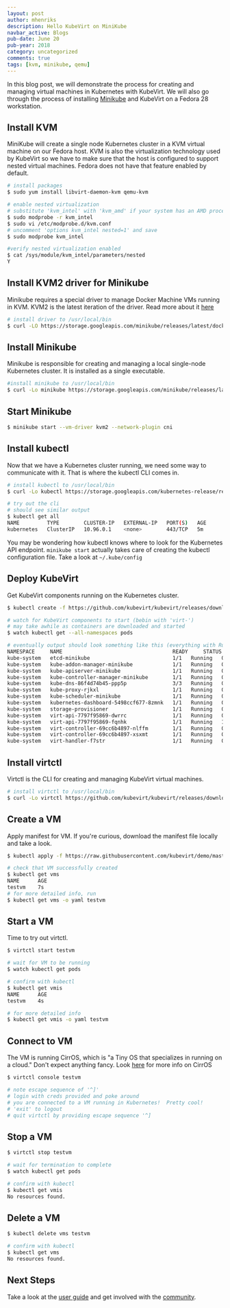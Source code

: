```yaml
---
layout: post
author: mhenriks
description: Hello KubeVirt on MiniKube
navbar_active: Blogs
pub-date: June 20
pub-year: 2018
category: uncategorized
comments: true
tags: [kvm, minikube, qemu]
---
```


In this blog post, we will demonstrate the process for creating and managing virtual machines in Kubernetes with KubeVirt. We will also go through the process of installing [Minikube](https://kubernetes.io/docs/setup/minikube/) and KubeVirt on a Fedora 28 workstation.

<!-- more -->

## Install KVM

MiniKube will create a single node Kubernetes cluster in a KVM virtual machine on our Fedora host. KVM is also the virtualization technology used by KubeVirt so we have to make sure that the host is configured to support nested virtual machines. Fedora does not have that feature enabled by default.

```bash
# install packages
$ sudo yum install libvirt-daemon-kvm qemu-kvm

# enable nested virtualization
# substitute 'kvm_intel' with 'kvm_amd' if your system has an AMD processor
$ sudo modprobe -r kvm_intel
$ sudo vi /etc/modprobe.d/kvm.conf
# uncomment 'options kvm_intel nested=1' and save
$ sudo modprobe kvm_intel

#verify nested virtualization enabled
$ cat /sys/module/kvm_intel/parameters/nested
Y
```

## Install KVM2 driver for Minikube

Minikube requires a special driver to manage Docker Machine VMs running in KVM. KVM2 is the latest iteration of the driver. Read more about it [here](https://minikube.sigs.k8s.io/docs/drivers/kvm2/)

```bash
# install driver to /usr/local/bin
$ curl -LO https://storage.googleapis.com/minikube/releases/latest/docker-machine-driver-kvm2 && chmod +x docker-machine-driver-kvm2 && sudo mv docker-machine-driver-kvm2 /usr/local/bin/
```

## Install Minikube

Minikube is responsible for creating and managing a local single-node Kubernetes cluster. It is installed as a single executable.

```bash
#install minikube to /usr/local/bin
$ curl -Lo minikube https://storage.googleapis.com/minikube/releases/latest/minikube-linux-amd64 && chmod +x minikube && sudo mv minikube /usr/local/bin/
```

## Start Minikube

```bash
$ minikube start --vm-driver kvm2 --network-plugin cni
```

## Install kubectl

Now that we have a Kubernetes cluster running, we need some way to communicate with it. That is where the kubectl CLI comes in.

```bash
# install kubectl to /usr/local/bin
$ curl -Lo kubectl https://storage.googleapis.com/kubernetes-release/release/{{ site.kubernetes_version }}/bin/linux/amd64/kubectl && chmod +x kubectl && sudo mv kubectl /usr/local/bin/

# try out the cli
# should see similar output
$ kubectl get all
NAME         TYPE        CLUSTER-IP   EXTERNAL-IP   PORT(S)   AGE
kubernetes   ClusterIP   10.96.0.1    <none>        443/TCP   5m
```

You may be wondering how kubectl knows where to look for the Kubernetes API endpoint. `minikube start` actually takes care of creating the kubectl configuration file. Take a look at `~/.kube/config`

## Deploy KubeVirt

Get KubeVirt components running on the Kubernetes cluster.

```bash
$ kubectl create -f https://github.com/kubevirt/kubevirt/releases/download/{{ site.kubevirt_version }}/kubevirt.yaml

# watch for KubeVirt components to start (bebin with 'virt-')
# may take awhile as containers are downloaded and started
$ watch kubectl get --all-namespaces pods

# eventually output should look something like this (everything with Running status)
NAMESPACE     NAME                                    READY     STATUS    RESTARTS   AGE
kube-system   etcd-minikube                           1/1	Running   0          16m
kube-system   kube-addon-manager-minikube             1/1	Running   0          15m
kube-system   kube-apiserver-minikube                 1/1	Running   0          15m
kube-system   kube-controller-manager-minikube        1/1	Running   0          16m
kube-system   kube-dns-86f4d74b45-ppp5p               3/3	Running   0          16m
kube-system   kube-proxy-rjkxl                        1/1	Running   0          16m
kube-system   kube-scheduler-minikube                 1/1	Running   0          16m
kube-system   kubernetes-dashboard-5498ccf677-8zmnk   1/1	Running   0          16m
kube-system   storage-provisioner                     1/1	Running   0          16m
kube-system   virt-api-7797f95869-dwrrc               1/1	Running   0          2m
kube-system   virt-api-7797f95869-fqnhk               1/1	Running   1          2m
kube-system   virt-controller-69cc6b4897-nlffm        1/1	Running   0          2m
kube-system   virt-controller-69cc6b4897-xsxmt        1/1	Running   0          2m
kube-system   virt-handler-f7str                      1/1	Running   0          2m
```

## Install virtctl

Virtctl is the CLI for creating and managing KubeVirt virtual machines.

```bash
# install virtctl to /usr/local/bin
$ curl -Lo virtctl https://github.com/kubevirt/kubevirt/releases/download/{{ site.kubevirt_version }}/virtctl-{{ site.kubevirt_version }}-linux-amd64 && chmod +x virtctl && sudo mv virtctl /usr/local/bin
```

## Create a VM

Apply manifest for VM. If you're curious, download the manifest file locally and take a look.

```bash
$ kubectl apply -f https://raw.githubusercontent.com/kubevirt/demo/master/manifests/vm.yaml

# check that VM successfully created
$ kubectl get vms
NAME      AGE
testvm    7s
# for more detailed info, run
$ kubectl get vms -o yaml testvm
```

## Start a VM

Time to try out virtctl.

```bash
$ virtctl start testvm

# wait for VM to be running
$ watch kubectl get pods

# confirm with kubectl
$ kubectl get vmis
NAME      AGE
testvm    4s

# for more detailed info
$ kubectl get vmis -o yaml testvm
```

## Connect to VM

The VM is running CirrOS, which is "a Tiny OS that specializes in running on a cloud." Don't expect anything fancy. Look [here](https://launchpad.net/cirros) for more info on CirrOS

```bash
$ virtctl console testvm

# note escape sequence of '^]'
# login with creds provided and poke around
# you are connected to a VM running in Kubernetes!  Pretty cool!
# 'exit' to logout
# quit virtctl by providing escape sequence '^]
```

## Stop a VM

```bash
$ virtctl stop testvm

# wait for termination to complete
$ watch kubectl get pods

# confirm with kubectl
$ kubectl get vmis
No resources found.
```

## Delete a VM

```bash
$ kubectl delete vms testvm

# confirm with kubectl
$ kubectl get vms
No resources found.
```

## Next Steps

Take a look at the [user guide](https://kubevirt.io/user-guide/#/) and get involved with the [community](http://kubevirt.io/community/).
